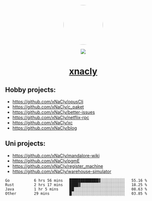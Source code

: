 <p align="center">
  <img style="border-radius: 100px" width="128" height="128" src="https://avatars.githubusercontent.com/u/47723417?v=4"/>
</p>
<p align="center">
  <img src="https://komarev.com/ghpvc/?username=xnacly&&style=flat-square"/>
</p>

<h1 align="center"><a href="https://xnacly.me"> xnacly</a> </h1>

## Hobby projects:
- https://github.com/xNaCly/opusCli
- https://github.com/xNaCly/c_paket
- https://github.com/xNaCly/better-issues
- https://github.com/xNaCly/netflix-rpc
- https://github.com/xNaCly/xc
- https://github.com/xNaCly/blog

## Uni projects:
- https://github.com/xNaCly/mandalore-wiki
- https://github.com/xNaCly/pgmE
- https://github.com/xNaCly/register_machine
- https://github.com/xNaCly/warehouse-simulator


<!--START_SECTION:waka-->

```text
Go           6 hrs 56 mins   █████████████▓░░░░░░░░░░░   55.16 %
Rust         2 hrs 17 mins   ████▓░░░░░░░░░░░░░░░░░░░░   18.25 %
Java         1 hr 5 mins     ██░░░░░░░░░░░░░░░░░░░░░░░   08.63 %
Other        29 mins         █░░░░░░░░░░░░░░░░░░░░░░░░   03.85 %
```

<!--END_SECTION:waka-->
